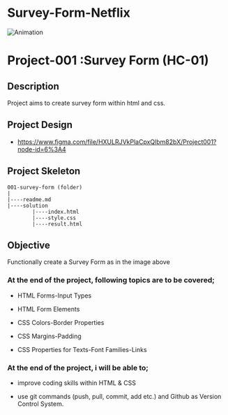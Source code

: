 # Survey-Form-Netflix

![Animation](https://user-images.githubusercontent.com/102485608/186496728-80049f38-de5d-4758-b5b4-fec6fc054dbc.gif)



# Project-001 :Survey Form (HC-01)

## Description
Project aims to create survey form within html and css.


## Project Design

- <a href="https://www.figma.com/file/HXULRJVkPlaCpxQlbm82bX/Project001?node-id=6%3A4">https://www.figma.com/file/HXULRJVkPlaCpxQlbm82bX/Project001?node-id=6%3A4<a>

## Project Skeleton 

```
001-survey-form (folder)
|
|----readme.md                  
|----solution
        |----index.html  
        |----style.css   
        |----result.html 
```

## Objective

Functionally create a Survey Form as in the image above

### At the end of the project, following topics are to be covered;

- HTML Forms-Input Types 

- HTML Form Elements

- CSS Colors-Border Properties

- CSS Margins-Padding

- CSS Properties for Texts-Font Families-Links


### At the end of the project, i will be able to;

- improve coding skills within HTML & CSS

- use git commands (push, pull, commit, add etc.) and Github as Version Control System.

